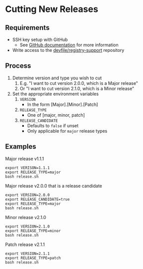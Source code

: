 # Cutting New Releases

## Requirements

- SSH key setup with GitHub
  - See [GitHub documentation](https://docs.github.com/en/authentication/connecting-to-github-with-ssh/adding-a-new-ssh-key-to-your-github-account) for more information
- Write access to the [devfile/registry-support](https://github.com/devfile/registry-support) repository

## Process
<!-- 
TODO: Update this process for the various ways to run the script
-->
1. Determine version and type you wish to cut
   1. E.g. "I want to cut version 2.0.0, which is a Major release" 
   2. Or "I want to cut version 2.1.0, which is a Minor release"
2. Set the appropriate environment variables
   1. `VERSION`
        - In the form [Major].[Minor].[Patch]
   2. `RELEASE_TYPE`
        - One of [major, minor, patch]
   3. `RELEASE_CANDIDATE`
        - Defaults to `false` if unset
        - Only applicable for `major` release types

## Examples

Major release v1.1.1
```
export VERISON=1.1.1
export RELEASE_TYPE=major
bash release.sh
```

Major release v2.0.0 that is a release candidate
```
export VERSION=2.0.0
export RELEASE_CANDIDATE=true
export RELEASE_TYPE=major
bash release.sh
```

Minor release v2.1.0
```
export VERSION=2.1.0
export RELEASE_TYPE=minor
bash release.sh
```

Patch release v2.1.1
```
export VERSION=2.1.1
export RELEASE_TYPE=patch
bash release.sh
```